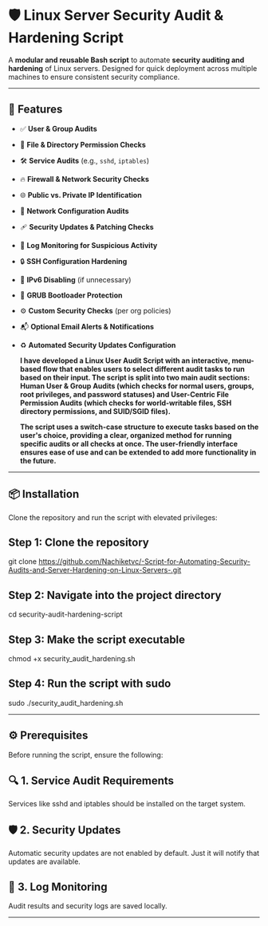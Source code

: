 # 🛡️ Linux Server Security Audit & Hardening Script

A **modular and reusable Bash script** to automate **security auditing and hardening** of Linux servers. Designed for quick deployment across multiple machines to ensure consistent security compliance.

---

## 🚀 Features

- ✅ **User & Group Audits**  
- 🔐 **File & Directory Permission Checks**  
- 🛠️ **Service Audits** (e.g., `sshd`, `iptables`)  
- 🔥 **Firewall & Network Security Checks**  
- 🌐 **Public vs. Private IP Identification**  
- 🧩 **Network Configuration Audits**  
- 🩹 **Security Updates & Patching Checks**  
- 📜 **Log Monitoring for Suspicious Activity**  
- 🔒 **SSH Configuration Hardening**  
- 🚫 **IPv6 Disabling** (if unnecessary)  
- 🧷 **GRUB Bootloader Protection**  
- ⚙️ **Custom Security Checks** (per org policies)  
- 📬 **Optional Email Alerts & Notifications**  
- ♻️ **Automated Security Updates Configuration**

   **I have developed a Linux User Audit Script with an interactive, menu-based flow that enables users to select different audit tasks to run based on their input. The script is split into two main audit sections:** 
   **Human User & Group Audits (which checks for normal users, groups, root privileges, and password statuses) and User-Centric File Permission Audits (which checks for world-writable files, SSH directory 
   permissions, and SUID/SGID files).**

  **The script uses a switch-case structure to execute tasks based on the user's choice, providing a clear, organized method for running specific audits or all checks at once. The user-friendly interface ensures 
  ease of use and can be extended to add more functionality in the future.**

---

## 📦 Installation

Clone the repository and run the script with elevated privileges:


## Step 1: Clone the repository
git clone https://github.com/Nachiketvc/-Script-for-Automating-Security-Audits-and-Server-Hardening-on-Linux-Servers-.git

## Step 2: Navigate into the project directory
cd security-audit-hardening-script
 
## Step 3: Make the script executable
chmod +x security_audit_hardening.sh

## Step 4: Run the script with sudo
sudo ./security_audit_hardening.sh

-------------------------------------------------------------------------------------------------------------------------------------------------


## ⚙️ Prerequisites
Before running the script, ensure the following:

## 🔍 1. Service Audit Requirements
Services like sshd and iptables should be installed on the target system.

## 🛡️ 2. Security Updates
Automatic security updates are not enabled by default. Just it will notify that updates are available.

## 📁 3. Log Monitoring
Audit results and security logs are saved locally.


--------------------------------------------------------------------------------------------------------------------------------------------------
